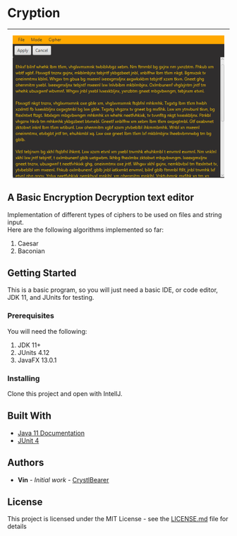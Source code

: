 # Cryption
---
<p align="center"><img src="img/cryption.png" width="480"></p>

## A Basic Encryption Decryption text editor
Implementation of different types of ciphers to be used on files and string input.    
Here are the following algorithms implemented so far:   
1. Caesar
2. Baconian

## Getting Started

This is a basic program, so you will just need a basic IDE, or code editor, JDK 11, and JUnits for testing. 

### Prerequisites

You will need the following:
1. JDK 11+   
2. JUnits 4.12    
3. JavaFX 13.0.1   

### Installing
Clone this project and open with IntellJ.

## Built With
* [Java 11 Documentation](https://docs.oracle.com/en/java/javase/11/docs/api/index.html)
* [JUnit 4](https://junit.org/junit4/javadoc/latest/)

## Authors  

* **Vin** - *Initial work* - [CrystlBearer](https://github.com/CrystlBearer)

## License

This project is licensed under the MIT License - see the [LICENSE.md](LICENSE.md) file for details


